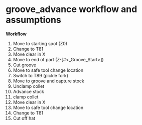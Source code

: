 # groove_advance workflow and assumptions

**Workflow**
1. Move to starting spot (Z0)
2. Change to T81
3. Move clear in X
4. Move to end of part (Z-[#<_Groove_Start>])
5. Cut groove
6. Move to safe tool change location
7. Switch to T89 (pickle fork)
8. Move to groove and capture stock
9. Unclamp collet
10. Advance stock
11. clamp collet
12. Move clear in X
13. Move to safe tool change location
14. Change to T81
15. Cut off hat

